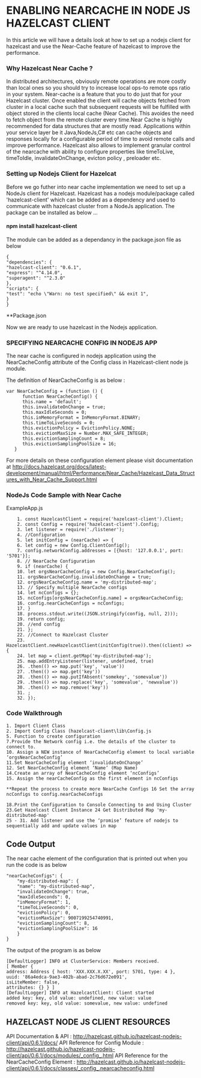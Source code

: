 # ENABLING NEARCACHE IN NODE JS HAZELCAST CLIENT 
In this article we will have a details look at how to set up a nodejs client for hazelcast and use the Near-Cache feature of hazelcast to improve the performance.
### Why Hazelcast Near Cache ?
In distributed architectures, obviously remote operations are more costly than local ones so you should try to increase local ops-to remote ops ratio in your system. Near-cache is a feature that you to do just that for your Hazelcast cluster. Once enabled the client will cache objects fetched from cluster in a local cache such that subsequent requests will be fulfilled with object stored in the clients local cache (Near Cache). This  avoides the need to fetch object from the remote cluster every time.Near Cache is highly recommended for data structures that are mostly read.
Applications within your service layer be it Java,NodeJs,C# etc can cache objects and responses locally for a configurable period of time to avoid remote calls and improve performance. Hazelcast also allows to implement granular control of the nearcache with ability to configure properties like timeToLive, timeToIdle, invalidateOnChange, evicton policy , preloader etc.    

### Setting up Nodejs Client for Hazelcat 
Before we go futher into near cache implementation we need to set up a NodeJs client for Hazelcast. Hazelcast has a nodejs module/package called 'hazelcast-client' which can be added as a dependency and used to communicate with hazelcast cluster from a NodeJs application. The package can be installed as below ...
   ####  npm install hazelcast-client
The module can be added as a dependancy in the package.json file as below 
```
{
"dependencies": {
"hazelcast-client": "0.6.1",
"express": "^4.14.0",
"superagent": "^2.3.0"
},
"scripts": {
"test": "echo \"Warn: no test specified\" && exit 1",
}
}
```
**Package.json

Now we are ready to use hazelcast in the Nodejs application.

### SPECIFYING NEARCACHE CONFIG IN NODEJS APP
The near cache is configured in nodejs application using the NearCacheConfig attribute of the Config class in Hazelcast-client node js module.

The definition of NearCacheConfig is as below :
```
var NearCacheConfig = (function () {
      function NearCacheConfig() {
      this.name = 'default';
      this.invalidateOnChange = true;
      this.maxIdleSeconds = 0;
      this.inMemoryFormat = InMemoryFormat.BINARY;
      this.timeToLiveSeconds = 0;
      this.evictionPolicy = EvictionPolicy.NONE;
      this.evictionMaxSize = Number.MAX_SAFE_INTEGER;
      this.evictionSamplingCount = 8;
      this.evictionSamplingPoolSize = 16;
   }
  ``` 
For more details on these configuration element please visit documentation at http://docs.hazelcast.org/docs/latest-development/manual/html/Performance/Near_Cache/Hazelcast_Data_Structures_with_Near_Cache_Support.html

### NodeJs Code Sample with Near Cache
ExampleApp.js
```
    1. const HazelcastClient = require('hazelcast-client').Client;
    2. const Config = require('hazelcast-client').Config;
    3. let listener = require('./listener');
    4. //Configuration
    5. let initConfig = (nearCache) => {
    6. let config = new Config.ClientConfig();
    7. config.networkConfig.addresses = [{host: '127.0.0.1', port: '5701'}];
    8. // NearCache Configuration
    9. if (nearCache) {
    10. let orgsNearCacheConfig = new Config.NearCacheConfig();
    11. orgsNearCacheConfig.invalidateOnChange = true;
    12. orgsNearCacheConfig.name = 'my-distributed-map';
    13. // Specify multiple NearCache configs
    14. let ncConfigs = {};
    15. ncConfigs[orgsNearCacheConfig.name] = orgsNearCacheConfig;
    16. config.nearCacheConfigs = ncConfigs;
    17. }
    18. process.stdout.write((JSON.stringify(config, null, 2)));
    19. return config;
    20. //end config
    21. };
    22. //Connect to Hazelcast Cluster
    23. HazelcastClient.newHazelcastClient(initConfig(true)).then((client) => {
    24. let map = client.getMap('my-distributed-map');
    25. map.addEntryListener(listener, undefined, true)
    26. .then(() => map.put('key', 'value'))
    27. .then(() => map.get('key'))
    28. .then(() => map.putIfAbsent('somekey', 'somevalue'))
    29. .then(() => map.replace('key', 'somevalue', 'newvalue'))
    30. .then(() => map.remove('key'))
    31. ;
    32. });
   ```
   
   
 ### Code Walkthrough

```
1. Import Client Class
2. Import Config Class (hazelcast-client\lib\Config.js 
5. Function to create configuration
7.Provide the Network config i.e. the details of the cluster to connect to. 
10. Assign a NEW instance of NearCacheConfig element to local variable ‘orgsNearCacheConfig’
11.Set NearCacheConfig element ‘invalidateOnChange’ 
12. Set NearCacheConfig element ‘Name’ (Map Name)
14.Create an array of NearCacheConfig element ‘ncConfigs’ 
15. Assign the nearCacheConfig as the first element in ncConfigs

**Repeat the process to create more NearCache Configs 16 Set the array ncConfigs to config.nearCacheConfigs

18.Print the Configuration to Console Connecting to and Using Cluster
23.Get Hazelcast Client Instance 24 Get Distributed Map 'my-distributed-map'
25 - 31. Add listener and use the ‘promise’ feature of nodejs to sequentially add and update values in map
```
## Code Output
The near cache element of the configuration that is printed out when you run the code is as below 
```
"nearCacheConfigs": {
    "my-distributed-map": {
    "name": "my-distributed-map",
    "invalidateOnChange": true,
    "maxIdleSeconds": 0,
    "inMemoryFormat": 1,
    "timeToLiveSeconds": 0,
    "evictionPolicy": 0,
    "evictionMaxSize": 9007199254740991,
    "evictionSamplingCount": 8,
    "evictionSamplingPoolSize": 16
    }
}
```

The output of the program is as below 
```
[DefaultLogger] INFO at ClusterService: Members received.
[ Member {
address: Address { host: 'XXX.XXX.X.XX', port: 5701, type: 4 },
uuid: '86a4edca-9ae3-402b-abad-2c76d672e091',
isLiteMember: false,
attributes: {} } ]
[DefaultLogger] INFO at HazelcastClient: Client started
added key: key, old value: undefined, new value: value
removed key: key, old value: somevalue, new value: undefined
```
## HAZELCAST NODE JS CLIENT RESOURCES
API Documentation & API : http://hazelcast.github.io/hazelcast-nodejs-client/api/0.6.1/docs/
API Reference for Config Module : http://hazelcast.github.io/hazelcast-nodejs-client/api/0.6.1/docs/modules/_config_.html
API Reference for the NearCacheConfig Element : http://hazelcast.github.io/hazelcast-nodejs-client/api/0.6.1/docs/classes/_config_.nearcacheconfig.html

